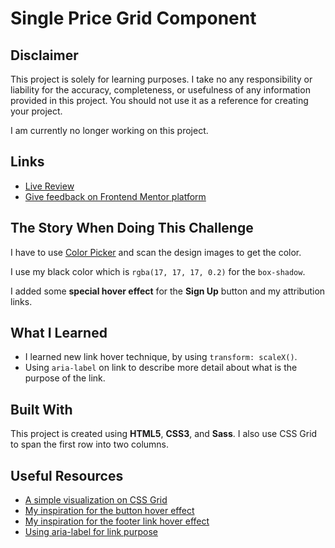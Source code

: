 # Single Price Grid Component

## Disclaimer

This project is solely for learning purposes. I take no any responsibility or liability for the accuracy, completeness, or usefulness of any information provided in this project. You should not use it as a reference for creating your project.

I am currently no longer working on this project.

## Links

- [Live Review](https://vanzasetiacommunity.netlify.app/)
- [Give feedback on Frontend Mentor platform](https://www.frontendmentor.io/solutions/using-sass-to-finish-this-challenge-BbXdDmNH9)

## The Story When Doing This Challenge

I have to use
[Color Picker](https://play.google.com/store/apps/details?id=gmikhail.colorpicker)
and scan the design images to get the color.

I use my black color which is `rgba(17, 17, 17, 0.2)` for the `box-shadow`.

I added some **special hover effect** for the **Sign Up** button and
my attribution links.

## What I Learned

- I learned new link hover technique, by using `transform: scaleX()`.
- Using `aria-label` on link to describe more detail about what is the
  purpose of the link.

## Built With

This project is created using **HTML5**, **CSS3**, and **Sass**. I
also use CSS Grid to span the first row into two columns.

## Useful Resources

- [A simple visualization on CSS Grid](https://grid.malven.co/)
- [My inspiration for the button hover effect](https://codepen.io/umairkhan14/pen/vEKpZG)
- [My inspiration for the footer link hover effect](https://codepen.io/escapist/pen/EaQygW)
- [Using aria-label for link purpose](https://www.w3.org/WAI/WCAG21/Techniques/aria/ARIA8)
